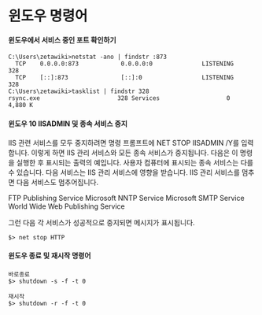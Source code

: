 # 윈도우 명령어

#### 윈도우에서 서비스 중인 포트 확인하기

```
C:\Users\zetawiki>netstat -ano | findstr :873
  TCP    0.0.0.0:873            0.0.0.0:0              LISTENING       328
  TCP    [::]:873               [::]:0                 LISTENING       328
C:\Users\zetawiki>tasklist | findstr 328
rsync.exe                      328 Services                   0      4,880 K
```

#### 윈도우 10 IISADMIN 및 종속 서비스 중지

IIS 관련 서비스를 모두 중지하려면 명령 프롬프트에 NET STOP IISADMIN /Y를 입력합니다. 이렇게 하면 IIS 관리 서비스와 모든 종속 서비스가 중지됩니다. 다음은 이 명령을 실행한 후 표시되는 출력의 예입니다. 사용자 컴퓨터에 표시되는 종속 서비스는 다를 수 있습니다. 
다음 서비스는 IIS 관리 서비스에 영향을 받습니다.
IIS 관리 서비스를 멈추면 다음 서비스도 멈추어집니다.

   FTP Publishing Service
   Microsoft NNTP Service
   Microsoft SMTP Service
   World Wide Web Publishing Service
					
그런 다음 각 서비스가 성공적으로 중지되면 메시지가 표시됩니다.

```
$> net stop HTTP
```

#### 윈도우 종료 및 재시작 명령어

```
바로종료
$> shutdown -s -f -t 0

재시작
$> shutdown -r -f -t 0
```

